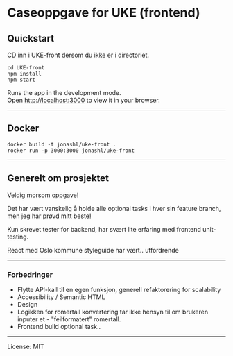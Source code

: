 # Caseoppgave for UKE (frontend)

## Quickstart

CD inn i UKE-front dersom du ikke er i directoriet.

```
cd UKE-front
npm install
npm start
```

Runs the app in the development mode.\
Open [http://localhost:3000](http://localhost:3000) to view it in your browser.

---

## Docker

```
docker build -t jonashl/uke-front .
rocker run -p 3000:3000 jonashl/uke-front
```

---

## Generelt om prosjektet

Veldig morsom oppgave!

Det har vært vanskelig å holde alle optional tasks i hver sin feature branch, men jeg har prøvd mitt beste!

Kun skrevet tester for backend, har svært lite erfaring med frontend unit-testing.

React med Oslo kommune styleguide har vært.. utfordrende

---

### Forbedringer

-   Flytte API-kall til en egen funksjon, generell refaktorering for scalability
-   Accessibility / Semantic HTML
-   Design
-   Logikken for romertall konvertering tar ikke hensyn til om brukeren inputer et - "feilformatert" romertall.
-   Frontend build optional task..

---

License: MIT
